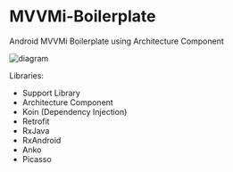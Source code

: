 # MVVMi-Boilerplate
Android MVVMi Boilerplate using Architecture Component

![diagram](https://github.com/RazibKani/MVVMi-Boilerplate/blob/master/android_mvvmi_diagram.png)

Libraries:
* Support Library
* Architecture Component
* Koin (Dependency Injection)
* Retrofit
* RxJava
* RxAndroid
* Anko
* Picasso
